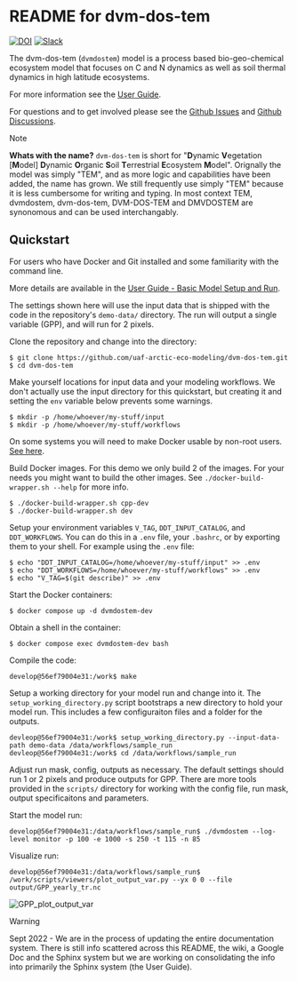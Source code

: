 README for dvm-dos-tem
===========================================

[![DOI](https://zenodo.org/badge/4579979.svg)](https://zenodo.org/badge/latestdoi/4579979)
[![Slack](https://img.shields.io/badge/slack-login-green.svg)](https://arctic-eco-modeling.slack.com) 

The dvm-dos-tem (`dvmdostem`) model is a process based bio-geo-chemical
ecosystem model that focuses on C and N dynamics as well as soil thermal
dynamics in high latitude ecosystems.

For more information see the [User Guide](https://uaf-arctic-eco-modeling.github.io/dvm-dos-tem/index.html).

For questions and to get involved please see the [Github Issues](https://uaf-arctic-eco-modeling.github.io/dvm-dos-tem/issues) and [Github Discussions](https://uaf-arctic-eco-modeling.github.io/dvm-dos-tem/discussions).

> [!NOTE]
> **Whats with the name?** `dvm-dos-tem` is short for "**D**ynamic
> **V**egetation \[**M**odel\] **D**ynamic **O**rganic **S**oil **T**errestrial
> **E**cosystem **M**odel". Orignally the model was simply "TEM", and as more
> logic and capabilities have been added, the name has grown. We still
> frequently use simply "TEM" because it is less cumbersome for writing and
> typing. In most context TEM, dvmdostem, dvm-dos-tem, DVM-DOS-TEM and DMVDOSTEM
> are synonomous and can be used interchangably.


## Quickstart

For users who have Docker and Git installed and some familiarity with the 
command line.

More details are available in the [User Guide - Basic Model Setup and Run](https://uaf-arctic-eco-modeling.github.io/dvm-dos-tem/examples_and_tutorials/basic_model_run.html#basic-model-setup-and-run).

The settings shown here will use the input data that is shipped with the code in the
repository's ``demo-data/`` directory. The run will output a single variable (GPP), 
and will run for 2 pixels.

Clone the repository and change into the directory:

    $ git clone https://github.com/uaf-arctic-eco-modeling/dvm-dos-tem.git
    $ cd dvm-dos-tem

Make yourself locations for input data and your modeling workflows. We don't
actually use the input directory for this quickstart, but creating it and setting
the ``env`` variable below prevents some warnings.

    $ mkdir -p /home/whoever/my-stuff/input
    $ mkdir -p /home/whoever/my-stuff/workflows

On some systems you will need to make Docker usable by non-root users. [See here](https://askubuntu.com/questions/477551/how-can-i-use-docker-without-sudo).

Build Docker images. For this demo we only build 2 of the images. For your needs
you might want to build the other images. See ``./docker-build-wrapper.sh --help`` for
more info.

    $ ./docker-build-wrapper.sh cpp-dev
    $ ./docker-build-wrapper.sh dev
  
Setup your environment variables ``V_TAG``, ``DDT_INPUT_CATALOG``, and ``DDT_WORKFLOWS``.
You can do this in a ``.env`` file, your ``.bashrc``, or by exporting them to your shell.
For example using the ``.env`` file:

    $ echo "DDT_INPUT_CATALOG=/home/whoever/my-stuff/input" >> .env
    $ echo "DDT_WORKFLOWS=/home/whoever/my-stuff/workflows" >> .env
    $ echo "V_TAG=$(git describe)" >> .env

Start the Docker containers:

    $ docker compose up -d dvmdostem-dev

Obtain a shell in the container:

    $ docker compose exec dvmdostem-dev bash

Compile the code:

    develop@56ef79004e31:/work$ make

Setup a working directory for your model run and change into it. The ``setup_working_directory.py``
script bootstraps a new directory to hold your model run. This includes a few configuraiton files
and a folder for the outputs.

    devleop@56ef79004e31:/work$ setup_working_directory.py --input-data-path demo-data /data/workflows/sample_run
    devleop@56ef79004e31:/work$ cd /data/workflows/sample_run

Adjust run mask, config, outputs as necessary. The default settings should
run 1 or 2 pixels and produce outputs for GPP. There are more tools provided in the
``scripts/`` directory for working with the config file, run mask, output specificaitons
and parameters.

Start the model run:

    develop@56ef79004e31:/data/workflows/sample_run$ ./dvmdostem --log-level monitor -p 100 -e 1000 -s 250 -t 115 -n 85

Visualize run:

    develop@56ef79004e31:/data/workflows/sample_run$ /work/scripts/viewers/plot_output_var.py --yx 0 0 --file output/GPP_yearly_tr.nc

![GPP_plot_output_var](https://github.com/user-attachments/assets/678be9a7-2e48-479e-ae27-1a96c95da7be)


> [!WARNING]
> Sept 2022 - We are in the process of updating the entire documentation
> system. There is still info scattered across this README, the wiki, a Google
> Doc and the Sphinx system but we are working on consolidating the info into 
> primarily the Sphinx system (the User Guide).
